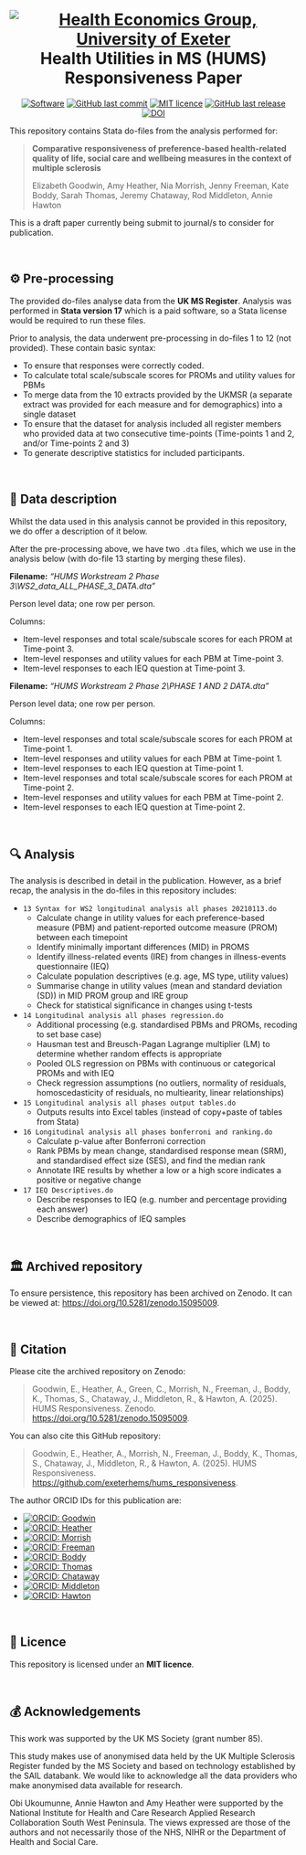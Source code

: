 <h1 align="center">
  <br>
    <a href="https://medicine.exeter.ac.uk/health-community/research/healtheconomics/"><img src="https://raw.githubusercontent.com/exeterhems/hums_responsiveness/main/images/exeter_economics.png" alt="Health Economics Group, University of Exeter"></a>
  <br>
  Health Utilities in MS (HUMS) Responsiveness Paper
  <br>
</h1>

<p align="center">
    <a target="_blank" href="https://www.stata.com/"><img src="https://img.shields.io/badge/software-Stata_v17-239120" alt="Software"/></a>
    <a href="#"><img src="https://img.shields.io/github/last-commit/exeterhems/hums_responsiveness" alt="GitHub last commit" /></a>
    <a target="_blank" href="https://github.com/exeterhems/hums_responsiveness/blob/main/LICENSE"><img src="https://img.shields.io/badge/license-MIT-lightblue.svg" alt="MIT licence"/></a>
    <a href="#"><img src="https://img.shields.io/github/v/release/exeterhems/hums_responsiveness" alt="GitHub last release" /></a>
    <a target="_blank" href="https://doi.org/10.5281/zenodo.15095009"><img src="https://zenodo.org/badge/DOI/10.5281/zenodo.15095009.svg" alt="DOI"/></a>
</p>

This repository contains Stata do-files from the analysis performed for:

> **Comparative responsiveness of preference-based health-related quality of life, social care and wellbeing measures in the context of multiple sclerosis**
> 
> Elizabeth Goodwin, Amy Heather, Nia Morrish, Jenny Freeman, Kate Boddy, Sarah Thomas, Jeremy Chataway, Rod Middleton, Annie Hawton

This is a draft paper currently being submit to journal/s to consider for publication.

<br>

## ⚙️ Pre-processing

The provided do-files analyse data from the **UK MS Register**. Analysis was performed in **Stata version 17** which is a paid software, so a Stata license would be required to run these files.

Prior to analysis, the data underwent pre-processing in do-files 1 to 12 (not provided). These contain basic syntax:

* To ensure that responses were correctly coded.
* To calculate total scale/subscale scores for PROMs and utility values for PBMs
* To merge data from the 10 extracts provided by the UKMSR (a separate extract was provided for each measure and for demographics) into a single dataset
* To ensure that the dataset for analysis included all register members who provided data at two consecutive time-points (Time-points 1 and 2, and/or Time-points 2 and 3)
* To generate descriptive statistics for included participants.

<br>

## 📜 Data description

Whilst the data used in this analysis cannot be provided in this repository, we do offer a description of it below.

After the pre-processing above, we have two `.dta` files, which we use in the analysis below (with do-file 13 starting by merging these files).

**Filename:** *“HUMS Workstream 2 Phase 3\WS2_data_ALL_PHASE_3_DATA.dta”*

Person level data; one row per person.

Columns:

* Item-level responses and total scale/subscale scores for each PROM at Time-point 3.
* Item-level responses and utility values for each PBM at Time-point 3.
* Item-level responses to each IEQ question at Time-point 3.

**Filename:** *“HUMS Workstream 2 Phase 2\PHASE 1 AND 2 DATA.dta”*

Person level data; one row per person.

Columns:

* Item-level responses and total scale/subscale scores for each PROM at Time-point 1.
* Item-level responses and utility values for each PBM at Time-point 1.
* Item-level responses to each IEQ question at Time-point 1.
* Item-level responses and total scale/subscale scores for each PROM at Time-point 2.
* Item-level responses and utility values for each PBM at Time-point 2.
* Item-level responses to each IEQ question at Time-point 2.

<br>

## 🔍 Analysis

The analysis is described in detail in the publication. However, as a brief recap, the analysis in the do-files in this repository includes:

* `13 Syntax for WS2 longitudinal analysis all phases 20210113.do`
  * Calculate change in utility values for each preference-based measure (PBM) and patient-reported outcome measure (PROM) between each timepoint
  * Identify minimally important differences (MID) in PROMS
  * Identify illness-related events (IRE) from changes in illness-events questionnaire (IEQ)
  * Calculate population descriptives (e.g. age, MS type, utility values)
  * Summarise change in utility values (mean and standard deviation (SD)) in MID PROM group and IRE group 
  * Check for statistical significance in changes using t-tests
* `14 Longitudinal analysis all phases regression.do`
  * Additional processing (e.g. standardised PBMs and PROMs, recoding to set base case)
  * Hausman test and Breusch-Pagan Lagrange multiplier (LM) to determine whether random effects is appropriate
  * Pooled OLS regression on PBMs with continuous or categorical PROMs and with IEQ
  * Check regression assumptions (no outliers, normality of residuals, homoscedasticity of residuals, no multiearity, linear relationships)
* `15 Longitudinal analysis all phases output tables.do`
  * Outputs results into Excel tables (instead of copy+paste of tables from Stata)
* `16 Longitudinal analysis all phases bonferroni and ranking.do`
  * Calculate p-value after Bonferroni correction
  * Rank PBMs by mean change, standardised response mean (SRM), and standardised effect size (SES), and find the median rank
  * Annotate IRE results by whether a low or a high score indicates a positive or negative change
* `17 IEQ Descriptives.do`
  * Describe responses to IEQ (e.g. number and percentage providing each answer)
  * Describe demographics of IEQ samples

<br>

## 🏛️ Archived repository

To ensure persistence, this repository has been archived on Zenodo. It can be viewed at: https://doi.org/10.5281/zenodo.15095009.

<br>

## 📝 Citation

Please cite the archived repository on Zenodo:

> Goodwin, E., Heather, A., Green, C., Morrish, N., Freeman, J., Boddy, K., Thomas, S., Chataway, J., Middleton, R., & Hawton, A. (2025). HUMS Responsiveness. Zenodo. https://doi.org/10.5281/zenodo.15095009.

You can also cite this GitHub repository:

> Goodwin, E., Heather, A., Morrish, N., Freeman, J., Boddy, K., Thomas, S., Chataway, J., Middleton, R., & Hawton, A. (2025). HUMS Responsiveness. https://github.com/exeterhems/hums_responsiveness.

The author ORCID IDs for this publication are:

* [![ORCID: Goodwin](https://img.shields.io/badge/Elizabeth_Goodwin-0000--0003--1351--9170-brightgreen)](https://orcid.org/0000-0003-1351-9170)
* [![ORCID: Heather](https://img.shields.io/badge/Amy_Heather-0000--0002--6596--3479-brightgreen)](https://orcid.org/0000-0002-6596-3479)
* [![ORCID: Morrish](https://img.shields.io/badge/Nia_Morrish-0000--0002--7206--4957-brightgreen)](https://orcid.org/0000-0002-7206-4957)
* [![ORCID: Freeman](https://img.shields.io/badge/Jennifer_Freeman-0000--0002--4072--9758-brightgreen)](https://orcid.org/0000-0002-4072-9758)
* [![ORCID: Boddy](https://img.shields.io/badge/Kate_Boddy-0000--0001--9135--5488-brightgreen)](https://orcid.org/0000-0001-9135-5488)
* [![ORCID: Thomas](https://img.shields.io/badge/Sarah_Thomas-0000--0002--9501--9091-brightgreen)](https://orcid.org/0000-0002-9501-9091)
* [![ORCID: Chataway](https://img.shields.io/badge/Jeremy_Chataway-0000--0001--7286--6901-brightgreen)](https://orcid.org/0000-0001-7286-6901)
* [![ORCID: Middleton](https://img.shields.io/badge/Rod_Middleton-0000--0002--2130--4420-brightgreen)](https://orcid.org/0000-0002-2130-4420)
* [![ORCID: Hawton](https://img.shields.io/badge/Annie_Hawton-0000--0002--1336--5899-brightgreen)](https://orcid.org/0000-0002-1336-5899)

<br>

## 📜 Licence

This repository is licensed under an **MIT licence**.

<br>

## 💰 Acknowledgements

This work was supported by the UK MS Society (grant number 85).

This study makes use of anonymised data held by the UK Multiple Sclerosis Register funded by the MS Society and based on technology established by the SAIL databank. We would like to acknowledge all the data providers who make anonymised data available for research.

Obi Ukoumunne, Annie Hawton and Amy Heather were supported by the National Institute for Health and Care Research Applied Research Collaboration South West Peninsula. The views expressed are those of the authors and not necessarily those of the NHS, NIHR or the Department of Health and Social Care.
